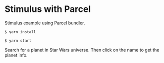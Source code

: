 # Stimulus with Parcel
Stimulus example using Parcel bundler.

```
$ yarn install
```

```
$ yarn start
```

Search for a planet in Star Wars universe. Then click on the name to get the planet info.
